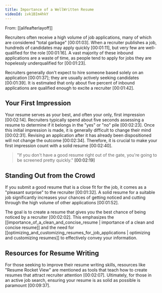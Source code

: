 ```yaml
---
title: Importance of a WellWritten Resume
videoId: ivk1BIm4hkY
---
```


From: [[alifeafterlayoff]] <br/> 

Recruiters often receive a high volume of job applications, many of which are considered "total garbage" <a class="yt-timestamp" data-t="00:01:03">[00:01:03]</a>. When a recruiter publishes a job, hundreds of candidates may apply quickly <a class="yt-timestamp" data-t="00:01:11">[00:01:11]</a>, but very few are well-qualified for the role <a class="yt-timestamp" data-t="00:01:16">[00:01:16]</a>. A vast majority of these inbound applications are a waste of time, as people tend to apply for jobs they are hopelessly underqualified for <a class="yt-timestamp" data-t="00:01:23">[00:01:23]</a>.

Recruiters generally don't expect to hire someone based solely on an application <a class="yt-timestamp" data-t="00:01:37">[00:01:37]</a>; they are usually actively seeking candidates <a class="yt-timestamp" data-t="00:01:39">[00:01:39]</a>. It is estimated that only about five percent of inbound applications are qualified enough to excite a recruiter <a class="yt-timestamp" data-t="00:01:42">[00:01:42]</a>.

## Your First Impression

Your resume serves as your best, and often your only, first impression <a class="yt-timestamp" data-t="00:02:14">[00:02:14]</a>. Recruiters typically spend about five seconds assessing a resume to determine if it belongs in the "yes" or "no" pile <a class="yt-timestamp" data-t="00:02:23">[00:02:23]</a>. Once this initial impression is made, it is generally difficult to change their mind <a class="yt-timestamp" data-t="00:02:31">[00:02:31]</a>. Revising an application after it has already been dispositioned will not change the outcome <a class="yt-timestamp" data-t="00:02:34">[00:02:34]</a>. Therefore, it is crucial to make your first impression count with a solid resume <a class="yt-timestamp" data-t="00:02:40">[00:02:40]</a>.

> "If you don't have a good resume right out of the gate, you're going to be screened pretty quickly." <a class="yt-timestamp" data-t="00:02:19">[00:02:19]</a>

## Standing Out from the Crowd

If you submit a good resume that is a close fit for the job, it comes as a "pleasant surprise" to the recruiter <a class="yt-timestamp" data-t="00:01:32">[00:01:32]</a>. A solid resume for a suitable job significantly increases your chances of getting noticed and cutting through the high volume of other applications <a class="yt-timestamp" data-t="00:01:52">[00:01:52]</a>.

The goal is to create a resume that gives you the best chance of being noticed by a recruiter <a class="yt-timestamp" data-t="00:02:02">[00:02:02]</a>. This emphasizes the [[importance_of_a_clean_and_concise_resume | importance of a clean and concise resume]] and the need for [[optimizing_and_customizing_resumes_for_job_applications | optimizing and customizing resumes]] to effectively convey your information.

## Resources for Resume Writing

For those seeking to improve their resume writing skills, resources like "Resume Rocket View" are mentioned as tools that teach how to create resumes that attract recruiter attention <a class="yt-timestamp" data-t="00:02:07">[00:02:07]</a>. Ultimately, for those in an active job search, ensuring your resume is as solid as possible is paramount <a class="yt-timestamp" data-t="00:09:37">[00:09:37]</a>.